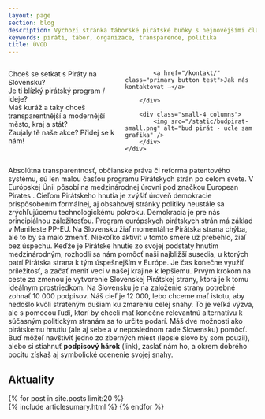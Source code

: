 ```yaml
---
layout: page
section: blog
description: Výchozí stránka táborské pirátské buňky s nejnovějšími články a základním rozcestníkem.
keywords: piráti, tábor, organizace, transparence, politika
title: ÚVOD
---
```

<section class="hero alert-box secondary">
	<div class="row">
		<div class="small-8 columns">
			<p>
				Chceš se setkat s Piráty na Slovensku?<br/>
				Je ti blízký pirátský program / ideje?<br/>
				Máš kuráž a taky chceš transparentnější a modernější město, kraj a stát?<br/>
				Zaujaly tě naše akce? Přidej se k nám!
			</p>

			<a href="/kontakt/" class="primary button test">Jak nás kontaktovat →</a>

		</div>

		<div class="small-4 columns">
			<img src="/static/budpirat-small.png" alt="buď pirát - ucle sam grafika" />
		</div>
	</div>
</section>

Absolútna transparentnosť, občianske práva či reforma patentového systému, sú len malou časťou programu Pirátskych strán po celom svete. V Európskej Únii pôsobí na medzinárodnej úrovni pod značkou European Pirates . Cieľom Pirátskeho hnutia je zvýšiť úroveň demokracie prispôsobením formálnej, aj obsahovej stránky politiky neustále sa zrýchľujúcemu technologickému pokroku. Demokracia je pre nás principiálnou záležitosťou. Program európskych pirátskych strán má základ v Manifeste PP-EU. 
Na Slovensku žiaľ momentálne Pirátska strana chýba, ale to by sa malo zmeniť. Niekoľko aktivít v tomto smere už prebehlo, žiaľ bez úspechu. Keďže je Pirátske hnutie zo svojej podstaty hnutím medzinárodným, rozhodli sa nám pomôcť naši najbližší susedia, u ktorých patrí Pirátska strana k tým úspešnejším v Európe. Je čas konečne využiť príležitosť, a začať meniť veci v našej krajine k lepšiemu. Prvým krokom na ceste za zmenou je  vytvorenie Slovenskej Pirátskej strany, ktorá je k tomu ideálnym prostriedkom.
Na Slovensku je na založenie strany potrebné zohnať 10 000 podpisov. Náš cieľ je 12 000, lebo chceme mať istotu, aby nedošlo kvôli strateným dušiam ku zmareniu celej snahy. To je veľká výzva, ale s pomocou ľudí, ktorí by chceli mať konečne relevantnú alternatívu k súčasným politickým stranám sa to určite podarí. Máš dve možnosti ako pirátskemu hnutiu (ale aj sebe a v neposlednom rade Slovensku) pomôcť. Buď môžeľ navštíviť jedno zo zberných miest (lepsie slovo by som pouzil), alebo si stiahnuť **podpisový hárok** (link), zaslať nám ho, a okrem dobrého pocitu získaš aj symbolické ocenenie svojej snahy.

## Aktuality <i class="fa fa-newspaper-o"></i>

{% for post in site.posts limit:20 %}  
{% include articlesumary.html %}
{% endfor %}